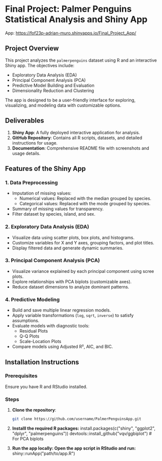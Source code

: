 # Final Project: Palmer Penguins Statistical Analysis and Shiny App

App: https://fof23p-adrian-muro.shinyapps.io/Final_Project_App/

## Project Overview
This project analyzes the `palmerpenguins` dataset using R and an interactive Shiny app. The objectives include:
- Exploratory Data Analysis (EDA)
- Principal Component Analysis (PCA)
- Predictive Model Building and Evaluation
- Dimensionality Reduction and Clustering

The app is designed to be a user-friendly interface for exploring, visualizing, and modeling data with customizable options.

## Deliverables
1. **Shiny App**: A fully deployed interactive application for analysis.
2. **GitHub Repository**: Contains all R scripts, datasets, and detailed instructions for usage.
3. **Documentation**: Comprehensive README file with screenshots and usage details.

## Features of the Shiny App
### **1. Data Preprocessing**
- Imputation of missing values:
  - Numerical values: Replaced with the median grouped by species.
  - Categorical values: Replaced with the mode grouped by species.
- Summary of missing values for transparency.
- Filter dataset by species, island, and sex.

### **2. Exploratory Data Analysis (EDA)**
- Visualize data using scatter plots, box plots, and histograms.
- Customize variables for X and Y axes, grouping factors, and plot titles.
- Display filtered data and generate dynamic summaries.

### **3. Principal Component Analysis (PCA)**
- Visualize variance explained by each principal component using scree plots.
- Explore relationships with PCA biplots (customizable axes).
- Reduce dataset dimensions to analyze dominant patterns.

### **4. Predictive Modeling**
- Build and save multiple linear regression models.
- Apply variable transformations (`log`, `sqrt`, `inverse`) to satisfy assumptions.
- Evaluate models with diagnostic tools:
  - Residual Plots
  - Q-Q Plots
  - Scale-Location Plots
- Compare models using Adjusted R², AIC, and BIC.

## Installation Instructions
### Prerequisites
Ensure you have R and RStudio installed.

### Steps
1. **Clone the repository**:
   ```bash
   git clone https://github.com/username/PalmerPenguinsApp.git

2. **Installl the required R packages:**
   install.packages(c("shiny", "ggplot2", "dplyr", "palmerpenguins"))
devtools::install_github("vqv/ggbiplot")  # For PCA biplots

3. **Run the app locally: Open the app script in RStudio and run:**
shiny::runApp("path/to/app.R")
